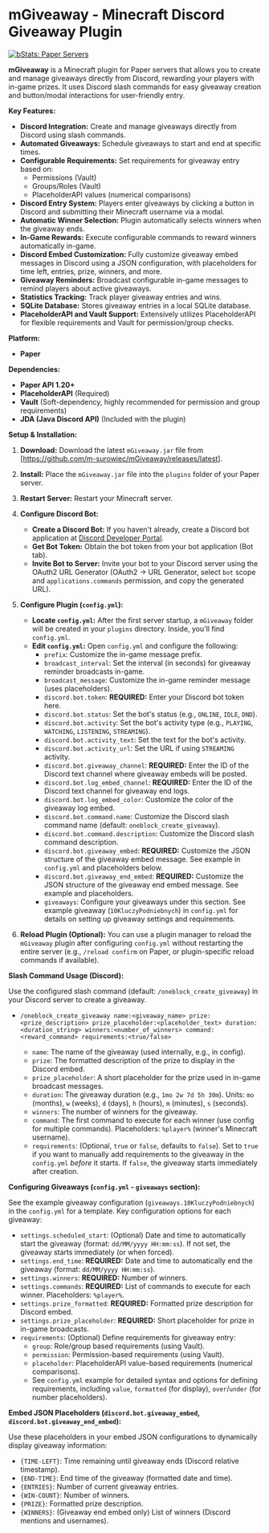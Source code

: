 # mGiveaway - Minecraft Discord Giveaway Plugin

[![bStats: Paper Servers](https://bstats.org/signatures/bukkit/mGiveaway.svg)](https://bstats.org/plugin/24362)

**mGiveaway** is a Minecraft plugin for Paper servers that allows you to create and manage giveaways directly from Discord, rewarding your players with in-game prizes.  It uses Discord slash commands for easy giveaway creation and button/modal interactions for user-friendly entry.

**Key Features:**

* **Discord Integration:** Create and manage giveaways directly from Discord using slash commands.
* **Automated Giveaways:** Schedule giveaways to start and end at specific times.
* **Configurable Requirements:** Set requirements for giveaway entry based on:
    * Permissions (Vault)
    * Groups/Roles (Vault)
    * PlaceholderAPI values (numerical comparisons)
* **Discord Entry System:** Players enter giveaways by clicking a button in Discord and submitting their Minecraft username via a modal.
* **Automatic Winner Selection:** Plugin automatically selects winners when the giveaway ends.
* **In-Game Rewards:** Execute configurable commands to reward winners automatically in-game.
* **Discord Embed Customization:** Fully customize giveaway embed messages in Discord using a JSON configuration, with placeholders for time left, entries, prize, winners, and more.
* **Giveaway Reminders:** Broadcast configurable in-game messages to remind players about active giveaways.
* **Statistics Tracking:** Track player giveaway entries and wins.
* **SQLite Database:** Stores giveaway entries in a local SQLite database.
* **PlaceholderAPI and Vault Support:** Extensively utilizes PlaceholderAPI for flexible requirements and Vault for permission/group checks.

**Platform:**
* **Paper**

**Dependencies:**

* **Paper API 1.20+**
* **PlaceholderAPI** (Required)
* **Vault** (Soft-dependency, highly recommended for permission and group requirements)
* **JDA (Java Discord API)** (Included with the plugin)

**Setup & Installation:**

1. **Download:** Download the latest `mGiveaway.jar` file from [https://github.com/m-surowiec/mGiveaway/releases/latest].
2. **Install:** Place the `mGiveaway.jar` file into the `plugins` folder of your Paper server.
3. **Restart Server:** Restart your Minecraft server.
4. **Configure Discord Bot:**
    * **Create a Discord Bot:** If you haven't already, create a Discord bot application at [Discord Developer Portal](https://discord.com/developers/applications).
    * **Get Bot Token:** Obtain the bot token from your bot application (Bot tab).
    * **Invite Bot to Server:** Invite your bot to your Discord server using the OAuth2 URL Generator (OAuth2 -> URL Generator, select `bot` scope and `applications.commands` permission, and copy the generated URL).
5. **Configure Plugin (`config.yml`):**
    * **Locate `config.yml`:** After the first server startup, a `mGiveaway` folder will be created in your `plugins` directory. Inside, you'll find `config.yml`.
    * **Edit `config.yml`:** Open `config.yml` and configure the following:
        * `prefix`:  Customize the in-game message prefix.
        * `broadcast_interval`: Set the interval (in seconds) for giveaway reminder broadcasts in-game.
        * `broadcast_message`: Customize the in-game reminder message (uses placeholders).
        * `discord.bot.token`: **REQUIRED:** Enter your Discord bot token here.
        * `discord.bot.status`:  Set the bot's status (e.g., `ONLINE`, `IDLE`, `DND`).
        * `discord.bot.activity`: Set the bot's activity type (e.g., `PLAYING`, `WATCHING`, `LISTENING`, `STREAMING`).
        * `discord.bot.activity_text`: Set the text for the bot's activity.
        * `discord.bot.activity_url`: Set the URL if using `STREAMING` activity.
        * `discord.bot.giveaway_channel`: **REQUIRED:**  Enter the ID of the Discord text channel where giveaway embeds will be posted.
        * `discord.bot.log_embed_channel`: **REQUIRED:** Enter the ID of the Discord text channel for giveaway end logs.
        * `discord.bot.log_embed_color`: Customize the color of the giveaway log embed.
        * `discord.bot.command.name`: Customize the Discord slash command name (default: `oneblock_create_giveaway`).
        * `discord.bot.command.description`: Customize the Discord slash command description.
        * `discord.bot.giveaway_embed`: **REQUIRED:** Customize the JSON structure of the giveaway embed message.  See example in `config.yml` and placeholders below.
        * `discord.bot.giveaway_end_embed`: **REQUIRED:** Customize the JSON structure of the giveaway end embed message. See example and placeholders.
        * `giveaways`: Configure your giveaways under this section. See example giveaway (`10KluczyPodniebnych`) in `config.yml` for details on setting up giveaway settings and requirements.

6. **Reload Plugin (Optional):** You can use a plugin manager to reload the `mGiveaway` plugin after configuring `config.yml` without restarting the entire server (e.g., `/reload confirm` on Paper, or plugin-specific reload commands if available).

**Slash Command Usage (Discord):**

Use the configured slash command (default: `/oneblock_create_giveaway`) in your Discord server to create a giveaway.

* `/oneblock_create_giveaway name:<giveaway_name> prize:<prize_description> prize_placeholder:<placeholder_text> duration:<duration_string> winners:<number_of_winners> command:<reward_command> requirements:<true/false>`

   * `name`:  The name of the giveaway (used internally, e.g., in config).
   * `prize`:  The formatted description of the prize to display in the Discord embed.
   * `prize_placeholder`: A short placeholder for the prize used in in-game broadcast messages.
   * `duration`: The giveaway duration (e.g., `1mo 2w 7d 5h 30m`). Units: `mo` (months), `w` (weeks), `d` (days), `h` (hours), `m` (minutes), `s` (seconds).
   * `winners`: The number of winners for the giveaway.
   * `command`: The first command to execute for each winner (use config for multiple commands). Placeholders: `%player%` (winner's Minecraft username).
   * `requirements`: (Optional, `true` or `false`, defaults to `false`). Set to `true` if you want to manually add requirements to the giveaway in the `config.yml` *before* it starts. If `false`, the giveaway starts immediately after creation.

**Configuring Giveaways (`config.yml` - `giveaways` section):**

See the example giveaway configuration (`giveaways.10KluczyPodniebnych`) in the `config.yml` for a template.  Key configuration options for each giveaway:

* `settings.scheduled_start`: (Optional) Date and time to automatically start the giveaway (format: `dd/MM/yyyy HH:mm:ss`). If not set, the giveaway starts immediately (or when forced).
* `settings.end_time`: **REQUIRED:** Date and time to automatically end the giveaway (format: `dd/MM/yyyy HH:mm:ss`).
* `settings.winners`: **REQUIRED:** Number of winners.
* `settings.commands`: **REQUIRED:** List of commands to execute for each winner. Placeholders: `%player%`.
* `settings.prize_formatted`: **REQUIRED:** Formatted prize description for Discord embed.
* `settings.prize_placeholder`: **REQUIRED:** Short placeholder for prize in in-game broadcasts.
* `requirements`: (Optional) Define requirements for giveaway entry:
    * `group`:  Role/group based requirements (using Vault).
    * `permission`: Permission-based requirements (using Vault).
    * `placeholder`: PlaceholderAPI value-based requirements (numerical comparisons).
    * See `config.yml` example for detailed syntax and options for defining requirements, including `value`, `formatted` (for display), `over`/`under` (for number placeholders).

**Embed JSON Placeholders (`discord.bot.giveaway_embed`, `discord.bot.giveaway_end_embed`):**

Use these placeholders in your embed JSON configurations to dynamically display giveaway information:

* `{TIME-LEFT}`: Time remaining until giveaway ends (Discord relative timestamp).
* `{END-TIME}`: End time of the giveaway (formatted date and time).
* `{ENTRIES}`: Number of current giveaway entries.
* `{WIN-COUNT}`: Number of winners.
* `{PRIZE}`: Formatted prize description.
* `{WINNERS}`:  (Giveaway end embed only) List of winners (Discord mentions and usernames).

